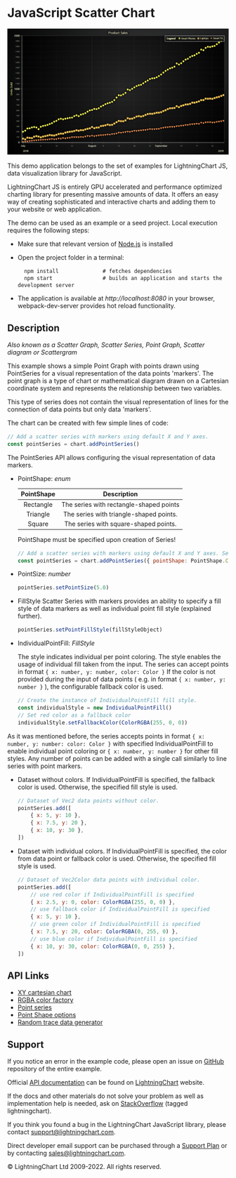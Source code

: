 # JavaScript Scatter Chart

![JavaScript Scatter Chart](simpleScatter-darkGold.png)

This demo application belongs to the set of examples for LightningChart JS, data visualization library for JavaScript.

LightningChart JS is entirely GPU accelerated and performance optimized charting library for presenting massive amounts of data. It offers an easy way of creating sophisticated and interactive charts and adding them to your website or web application.

The demo can be used as an example or a seed project. Local execution requires the following steps:

-   Make sure that relevant version of [Node.js](https://nodejs.org/en/download/) is installed
-   Open the project folder in a terminal:

          npm install              # fetches dependencies
          npm start                # builds an application and starts the development server

-   The application is available at _http://localhost:8080_ in your browser, webpack-dev-server provides hot reload functionality.


## Description

_Also known as a Scatter Graph, Scatter Series, Point Graph, Scatter diagram or Scattergram_

This example shows a simple Point Graph with points drawn using PointSeries for a visual representation of the data points 'markers'. The point graph is a type of chart or mathematical diagram drawn on a Cartesian coordinate system and represents the relationship between two variables.

This type of series does not contain the visual representation of lines for the connection of data points but only data 'markers'.

The chart can be created with few simple lines of code:

```javascript
// Add a scatter series with markers using default X and Y axes.
const pointSeries = chart.addPointSeries()
```

The PointSeries API allows configuring the visual representation of data markers.

-   PointShape: _enum_

    | PointShape |               Description               |
    | :--------: | :-------------------------------------: |
    | Rectangle  | The series with rectangle-shaped points |
    |  Triangle  | The series with triangle-shaped points. |
    |   Square   |  The series with square-shaped points.  |

    PointShape must be specified upon creation of Series!

    ```javascript
    // Add a scatter series with markers using default X and Y axes. Select Circle PointShape.
    const pointSeries = chart.addPointSeries({ pointShape: PointShape.Circle })
    ```

-   PointSize: _number_

    ```javascript
    pointSeries.setPointSize(5.0)
    ```

-   FillStyle
    Scatter Series with markers provides an ability to specify a fill style of data markers as well as individual point fill style (explained further).

    ```javascript
    pointSeries.setPointFillStyle(fillStyleObject)
    ```

-   IndividualPointFill: _FillStyle_

    The style indicates individual per point coloring. The style enables the usage of individual fill taken from the input.
    The series can accept points in format `{ x: number, y: number, color: Color }`
    If the color is not provided during the input of data points ( e.g. in format `{ x: number, y: number }` ), the configurable fallback color is used.

    ```javascript
    // Create the instance of IndividualPointFill fill style.
    const individualStyle = new IndividualPointFill()
    // Set red color as a fallback color
    individualStyle.setFallbackColor(ColorRGBA(255, 0, 0))
    ```

As it was mentioned before, the series accepts points in format `{ x: number, y: number: color: Color }` with specified IndividualPointFill to enable individual point coloring or `{ x: number, y: number }` for other fill styles. Any number of points can be added with a single call similarly to line series with point markers.

-   Dataset without colors. If IndividualPointFill is specified, the fallback color is used. Otherwise, the specified fill style is used.

    ```javascript
    // Dataset of Vec2 data points without color.
    pointSeries.add([
        { x: 5, y: 10 },
        { x: 7.5, y: 20 },
        { x: 10, y: 30 },
    ])
    ```

-   Dataset with individual colors. If IndividualPointFill is specified, the color from data point or fallback color is used. Otherwise, the specified fill style is used.

    ```javascript
    // Dataset of Vec2Color data points with individual color.
    pointSeries.add([
        // use red color if IndividualPointFill is specified
        { x: 2.5, y: 0, color: ColorRGBA(255, 0, 0) },
        // use fallback color if IndividualPointFill is specified
        { x: 5, y: 10 },
        // use green color if IndividualPointFill is specified
        { x: 7.5, y: 20, color: ColorRGBA(0, 255, 0) },
        // use blue color if IndividualPointFill is specified
        { x: 10, y: 30, color: ColorRGBA(0, 0, 255) },
    ])
    ```


## API Links

* [XY cartesian chart]
* [RGBA color factory]
* [Point series]
* [Point Shape options]
* [Random trace data generator]


## Support

If you notice an error in the example code, please open an issue on [GitHub][0] repository of the entire example.

Official [API documentation][1] can be found on [LightningChart][2] website.

If the docs and other materials do not solve your problem as well as implementation help is needed, ask on [StackOverflow][3] (tagged lightningchart).

If you think you found a bug in the LightningChart JavaScript library, please contact support@lightningchart.com.

Direct developer email support can be purchased through a [Support Plan][4] or by contacting sales@lightningchart.com.

[0]: https://github.com/Arction/
[1]: https://lightningchart.com/lightningchart-js-api-documentation/
[2]: https://lightningchart.com
[3]: https://stackoverflow.com/questions/tagged/lightningchart
[4]: https://lightningchart.com/support-services/

© LightningChart Ltd 2009-2022. All rights reserved.


[XY cartesian chart]: https://lightningchart.com/lightningchart-js-api-documentation/v4.1.0/classes/ChartXY.html
[RGBA color factory]: https://lightningchart.com/lightningchart-js-api-documentation/v4.1.0/functions/ColorRGBA.html
[Point series]: https://lightningchart.com/lightningchart-js-api-documentation/v4.1.0/classes/PointSeries.html
[Point Shape options]: https://lightningchart.com/lightningchart-js-api-documentation/v4.1.0/enums/PointShape.html
[Random trace data generator]: https://arction.github.io/xydata/classes/tracegenerator.html

